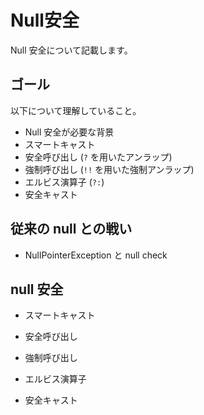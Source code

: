 # Null安全

Null 安全について記載します。

## ゴール

以下について理解していること。

* Null 安全が必要な背景
* スマートキャスト
* 安全呼び出し (`?` を用いたアンラップ)
* 強制呼び出し (`!!` を用いた強制アンラップ)
* エルビス演算子 (`?:`)
* 安全キャスト

## 従来の null との戦い

* NullPointerException と null check

## null 安全

* スマートキャスト

* 安全呼び出し

* 強制呼び出し

* エルビス演算子

* 安全キャスト

